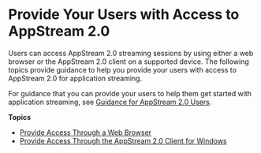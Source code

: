 # Provide Your Users with Access to AppStream 2\.0<a name="accessing-as-user"></a>

Users can access AppStream 2\.0 streaming sessions by using either a web browser or the AppStream 2\.0 client on a supported device\. The following topics provide guidance to help you provide your users with access to AppStream 2\.0 for application streaming\.

For guidance that you can provide your users to help them get started with application streaming, see [Guidance for AppStream 2\.0 Users](user-guidance.md)\.

**Topics**
+ [Provide Access Through a Web Browser](access-through-web-browser-admin.md)
+ [Provide Access Through the AppStream 2\.0 Client for Windows](client-application.md)